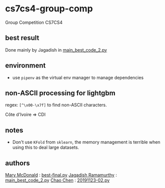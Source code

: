 # cs7cs4-group-comp

Group Competition CS7CS4

## best result

Done mainly by Jagadish in [main_best_code_2.py](./main_best_code_2.py)

## environment

- use `pipenv` as the virtual env manager to manage dependencies

## non-ASCII processing for lightgbm

regex: `[^\x00-\x7f]` to find non-ASCII characters.

Côte d'Ivoire => CDI

## notes

- Don't use `KFold` from `sklearn`, the memory management is terrible when using this to deal large datasets.

## authors

[Mary McDonald](https://github.com/mcdonam7) : [best-final.py](./best-final.py)
[Jagadish Ramamurthy](https://github.com/jagadishr12) : [main_best_code_2.py](./main_best_code_2.py)
[Chao Chen](https://github.com/tannineo) : [20191123-02.py](./20191123-02.py)
